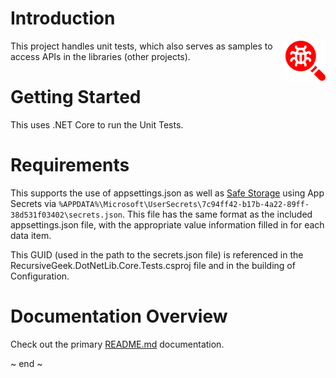 ﻿# Introduction
<img src="Images/debugging.png" width="64" align="right" alt="RecursiveGeek.DotNetLib.Core.Tests Logo"/>
This project handles unit tests, which also serves as samples to access APIs in the libraries (other projects).

# Getting Started
This uses .NET Core to run the Unit Tests.

# Requirements
This supports the use of appsettings.json as well as [Safe Storage](https://docs.microsoft.com/en-us/aspnet/core/security/app-secrets?view=aspnetcore-2.2&tabs=windows) using App Secrets via `%APPDATA%\Microsoft\UserSecrets\7c94ff42-b17b-4a22-89ff-38d531f03402\secrets.json`.  This file has the same format as the included appsettings.json file, with the appropriate value information filled in for each data item.

This GUID (used in the path to the secrets.json file) is referenced in the RecursiveGeek.DotNetLib.Core.Tests.csproj file and in the building of Configuration.

# Documentation Overview
Check out the primary [README.md](../README.md) documentation.

~ end ~